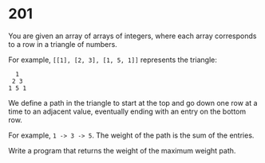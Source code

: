 [_metadata_:number]:-      "201"
[_metadata_:difficulty]:-  "Easy"
[_metadata_:asker]:-       "Google"
[_metadata_:tags]:-        "tree"

# 201

You are given an array of arrays of integers, where each array corresponds to a row in a triangle of numbers.

For example, `[[1], [2, 3], [1, 5, 1]]` represents the triangle:

```
  1
 2 3
1 5 1
```

We define a path in the triangle to start at the top and go down one row at a time to an adjacent value, eventually ending with an entry on the bottom row.

For example, `1 -> 3 -> 5`. The weight of the path is the sum of the entries.

Write a program that returns the weight of the maximum weight path.
